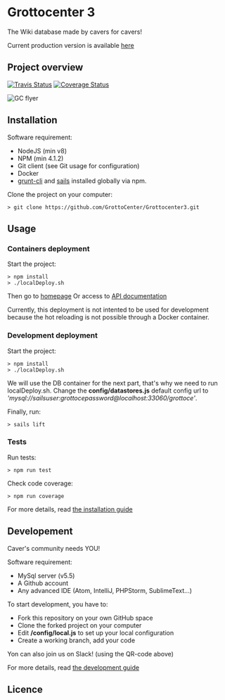 # Grottocenter 3

The Wiki database made by cavers for cavers!

Current production version is available [here](http://beta.grottocenter.org/)

## Project overview

[![Travis Status](https://travis-ci.org/GrottoCenter/Grottocenter3.svg?branch=rc)](https://travis-ci.org/GrottoCenter/Grottocenter3?branch=rc)
[![Coverage Status](https://coveralls.io/repos/github/GrottoCenter/Grottocenter3/badge.svg?branch=rc)](https://coveralls.io/github/GrottoCenter/Grottocenter3?branch=rc)

![GC flyer](https://rawgit.com/wiki/GrottoCenter/Grottocenter3/images/afficheGC3.svg)

## Installation

Software requirement:
- NodeJS (min v8)
- NPM (min 4.1.2)
- Git client (see Git usage for configuration)
- Docker
- [grunt-cli](https://www.npmjs.com/package/grunt-cli) and [sails](https://www.npmjs.com/package/sails) installed globally via npm.

Clone the project on your computer:
```
> git clone https://github.com/GrottoCenter/Grottocenter3.git
```

## Usage

### Containers deployment
Start the project:
```
> npm install
> ./localDeploy.sh
```
Then go to [homepage](http://localhost:8081/)
Or access to [API documentation](http://localhost:8081/ui/api/)

Currently, this deployment is not intented to be used for development because the hot reloading is not possible through a Docker container.

### Development deployment
Start the project:
```
> npm install
> ./localDeploy.sh
```
We will use the DB container for the next part, that's why we need to run localDeploy.sh. Change the **config/datastores.js** default config url to *'mysql://sailsuser:grottocepassword@localhost:33060/grottoce'*.

Finally, run:
```
> sails lift
```

### Tests

Run tests:
```
> npm run test
```

Check code coverage:
```
> npm run coverage
```

For more details, read [the installation guide](https://github.com/GrottoCenter/Grottocenter3/wiki/Installation-guide)

## Developement

Caver's community needs YOU!

Software requirement:
- MySql server (v5.5)
- A Github account
- Any advanced IDE (Atom, IntelliJ, PHPStorm, SublimeText...)

To start development, you have to:
- Fork this repository on your own GitHub space
- Clone the forked project on your computer
- Edit **/config/local.js** to set up your local configuration
- Create a working branch, add your code

Yon can also join us on Slack! (using the QR-code above)

For more details, read [the development guide](https://github.com/GrottoCenter/Grottocenter3/wiki/Development-guide)

## Licence

